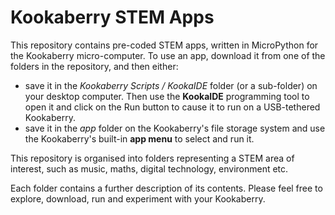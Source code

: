 # Kookaberry STEM Apps
This repository contains pre-coded STEM apps, written in MicroPython for the Kookaberry micro-computer.
To use an app, download it from one of the folders in the repository, and then either:
- save it in the *Kookaberry Scripts / KookaIDE* folder (or a sub-folder) on your desktop computer. Then use the **KookaIDE** programming tool to open it and click on the Run button to cause it to run on a USB-tethered Kookaberry.
- save it in the *app* folder on the Kookaberry's file storage system and use the Kookaberry's built-in **app menu** to select and run it.

This repository is organised into folders representing a STEM area of interest, such as music, maths, digital technology, environment etc.  

Each folder contains a further description of its contents. Please feel free to explore, download, run and experiment with your Kookaberry.